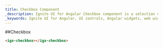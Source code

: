 ```yaml
---
title: Checkbox Component
_description: Ignite UI for Angular Checkbox component is a selection control that allows users to make a binary choice for a certain condition. 
_keywords: Ignite UI for Angular, UI controls, Angular widgets, web widgets, UI widgets, Angular, Native Angular Components Suite, Native Angular Controls, Native Angular Components Library, Angular Checkbox components, Angular Checkbox controls
---
```


##Checkbox

```html
<igx-checkbox></igx-checkbox>
```